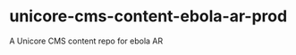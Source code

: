 unicore-cms-content-ebola-ar-prod
=================================

A Unicore CMS content repo for ebola AR
